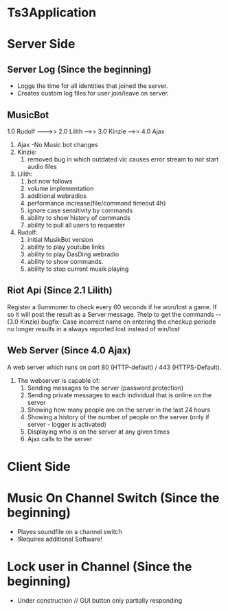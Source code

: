 # Ts3Application


# Server Side

## Server Log (Since the beginning)
- Loggs the time for all identities that joined the server. 
- Creates custom log files for user join/leave on server.

## MusicBot
1.0 Rudolf --->> 2.0 Lilith -->> 3.0 Kinzie -->> 4.0 Ajax

1. Ajax
    -No Music bot changes
1. Kinzie:
    1. removed bug in which outdated vlc causes error stream to not start audio files
1. Lilith:
    1. bot now follows
    1. volume implementation
    1. additional webradios
    1. performance increase(file/command timeout 4h)
    1. ignore case sensitivity by commands
    1. ability to show history of commands
    1. ability to pull all users to requester
1. Rudolf:
   1. initial MusikBot version
   1. ability to play youtube links
   1. ability to play DasDing webradio 
   1. ability to show commands. 
   1. ability to stop current musik playing

## Riot Api (Since 2.1 Lilith)
Register a Summoner to check every 60 seconds if he won/lost a game. If so it will post the result as a Server message.
?help to get the commands
 -- (3.0 Kinzie) bugfix: Case incorrect name on entering the checkup periode no longer results in a always reported lost instead of win/lost

## Web Server (Since 4.0 Ajax)
A web server which runs on port 80 (HTTP-default) /  443 (HTTPS-Default). 

1. The webserver is capable of:
    1. Sending messages to the server (password protection)
    1. Sending private messages to each individual that is online on the server
    1. Showing how many people are on the server in the last 24 hours
    1. Showing a history of the number of people on the server (only if server - logger is activated)
    1. Displaying who is on the server at any given times
    1. Ajax calls to the server
    
# Client Side

# Music On Channel Switch (Since the beginning)
- Playes soundfile on a channel switch 
- !Requires additional Software!

# Lock user in Channel (Since the beginning)
- Under construction // GUI button only partially responding
